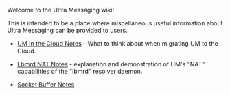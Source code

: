 Welcome to the Ultra Messaging wiki!

This is intended to be a place where miscellaneous useful information about Ultra Messaging can be provided to users.

* [UM in the Cloud Notes](UM-in-the-Cloud-Notes.md) - What to think about when migrating UM to the Cloud.

* [Lbmrd NAT Notes](Lbmrd-NAT-Notes.md) - explanation and demonstration of UM's "NAT" capabilities of the "lbmrd" resolver daemon.
* [Socket Buffer Notes](Socket-Buffer-Notes.md)
